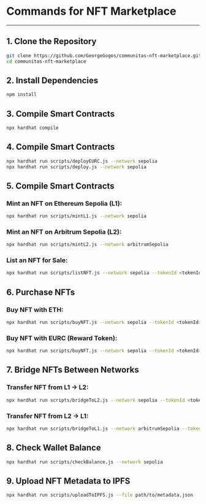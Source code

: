 # **Commands for NFT Marketplace**

---

## **1. Clone the Repository** 
```bash
git clone https://github.com/GeorgeGogos/communitas-nft-marketplace.git
cd communitas-nft-marketplace
```
## **2. Install Dependencies**
```bash
npm install
```
## **3. Compile Smart Contracts**
```bash
npx hardhat compile
```
## **4. Compile Smart Contracts**
```bash
npx hardhat run scripts/deployEURC.js --network sepolia
npx hardhat run scripts/deploy.js --network sepolia
```
## **5. Compile Smart Contracts**
### **Mint an NFT on Ethereum Sepolia (L1):**
```bash
npx hardhat run scripts/mintL1.js --network sepolia
```
### **Mint an NFT on Arbitrum Sepolia (L2):**
```bash
npx hardhat run scripts/mintL2.js --network arbitrumSepolia
```
### **List an NFT for Sale:**
```bash
npx hardhat run scripts/listNFT.js --network sepolia --tokenId <tokenId> --priceInEurc <priceInEurc> --priceInEther <priceInEther>
```
## **6. Purchase NFTs**
### **Buy NFT with ETH:**
```bash
npx hardhat run scripts/buyNFT.js --network sepolia --tokenId <tokenId> --paymentMethod ether
```
### **Buy NFT with EURC (Reward Token):**
```bash
npx hardhat run scripts/buyNFT.js --network sepolia --tokenId <tokenId> --paymentMethod eurc
```
## **7. Bridge NFTs Between Networks**
### **Transfer NFT from L1 → L2:**
```bash
npx hardhat run scripts/bridgeToL2.js --network sepolia --tokenId <tokenId>
```
### **Transfer NFT from L2 → L1:**
```bash
npx hardhat run scripts/bridgeToL1.js --network arbitrumSepolia --tokenId <tokenId>
```
## **8. Check Wallet Balance**
```bash
npx hardhat run scripts/checkBalance.js --network sepolia
```
## **9. Upload NFT Metadata to IPFS**
```bash
npx hardhat run scripts/uploadToIPFS.js --file path/to/metadata.json
```